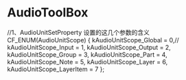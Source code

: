 # AudioToolBox


//1、AudioUnitSetProperty 设置的这几个参数的含义
CF_ENUM(AudioUnitScope) {
kAudioUnitScope_Global        = 0,//
kAudioUnitScope_Input        = 1,
kAudioUnitScope_Output        = 2,
kAudioUnitScope_Group        = 3,
kAudioUnitScope_Part        = 4,
kAudioUnitScope_Note        = 5,
kAudioUnitScope_Layer        = 6,
kAudioUnitScope_LayerItem    = 7
};
